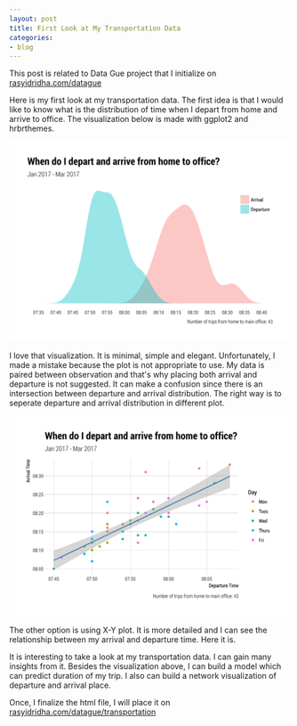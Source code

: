 ```yaml
---
layout: post
title: First Look at My Transportation Data
categories:
- blog
---
```


<style>
img {
    max-width: 100%;
    height: auto;
}
</style>

This post is related to Data Gue project that I initialize on [rasyidridha.com/datague](http://rasyidridha.com/datague)

Here is my first look at my transportation data. The first idea is that I would like to know what is the distribution of time when I depart from home and arrive to office. The visualization below is made with ggplot2 and hrbrthemes. 

<img src="/images/dep-arr-1.png">

I love that visualization. It is minimal, simple and elegant. Unfortunately, I made a mistake because the plot is not appropriate to use. My data is paired between observation and that's why placing both arrival and departure is not suggested. It can make a confusion since there is an intersection between departure and arrival distribution. The right way is to seperate departure and arrival distribution in different plot.

<img src="/images/dep-arr-2-1.png">

The other option is using X-Y plot. It is more detailed and I can see the relationship between my arrival and departure time. Here it is.

It is interesting to take a look at my transportation data. I can gain many insights from it. Besides the visualization above, I can build a model which can predict duration of my trip. I also can build a network visualization of departure and arrival place.

Once, I finalize the html file, I will place it on [rasyidridha.com/datague/transportation](http://rasyidridha.com/datague/transportation)








